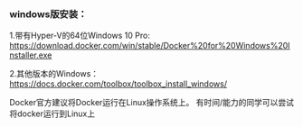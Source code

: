 ### windows版安装：

1.带有Hyper-V的64位Windows 10 Pro:
https://download.docker.com/win/stable/Docker%20for%20Windows%20Installer.exe

2.其他版本的Windows：
https://docs.docker.com/toolbox/toolbox_install_windows/




Docker官方建议将Docker运行在Linux操作系统上。
有时间/能力的同学可以尝试将docker运行到Linux上

